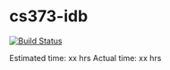 # cs373-idb
[![Build Status](https://travis-ci.org/CamelBackNotation/cs373-idb.svg?branch=master)](https://travis-ci.org/CamelBackNotation/cs373-idb)

Estimated time: xx hrs
Actual time: xx hrs
